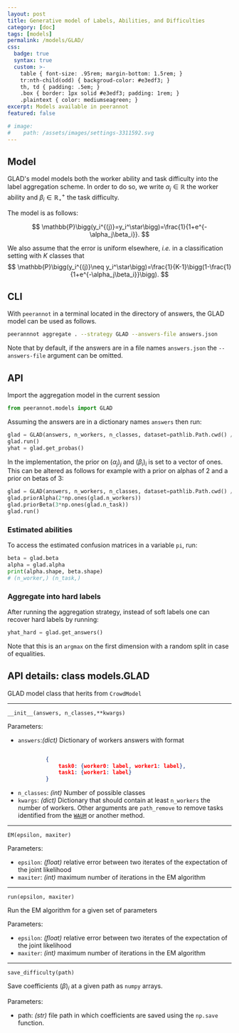 ```yaml
---
layout: post
title: Generative model of Labels, Abilities, and Difficulties
category: [doc]
tags: [models]
permalink: /models/GLAD/
css:
  badge: true
  syntax: true
  custom: >-
    table { font-size: .95rem; margin-bottom: 1.5rem; }
    tr:nth-child(odd) { backgroud-color: #e3edf3; }
    th, td { padding: .5em; }
    .box { border: 1px solid #e3edf3; padding: 1rem; }
    .plaintext { color: mediumseagreen; }
excerpt: Models available in peerannot
featured: false

# image:
#    path: /assets/images/settings-3311592.svg
---
```


## Model

GLAD's model models both the worker ability and task difficulty into the label aggregation scheme. In order to do so, we write $\alpha_j\in\mathbb{R}$ the worker ability and $\beta_i\in\mathbb{R}^+_\star$ the task difficulty.

The model is as follows:

$$
\mathbb{P}\bigg(y_i^{(j)}=y_i^\star\bigg)=\frac{1}{1+e^{-\alpha_j\beta_i}}.
$$

We also assume that the error is uniform elsewhere, *i.e.* in a classification setting with $K$ classes that
$$
\mathbb{P}\bigg(y_i^{(j)}\neq y_i^\star\bigg)=\frac{1}{K-1}\bigg(1-\frac{1}{1+e^{-\alpha_j\beta_i}}\bigg).
$$

## CLI
With `peerannot` in a terminal located in the directory of answers, the GLAD model can be used as follows.

```bash
peerannnot aggregate . --strategy GLAD --answers-file answers.json
```

Note that by default, if the answers are in a file names `answers.json` the `--answers-file` argument can be omitted.

## API

Import the aggregation model in the current session

```python
from peerannot.models import GLAD
```

Assuming the answers are in a dictionary names `answers` then run:

```python
glad = GLAD(answers, n_workers, n_classes, dataset=pathlib.Path.cwd() / "glad")
glad.run()
yhat = glad.get_probas()
```

In the implementation, the prior on $(\alpha_j)_j$ and $(\beta_i)_i$ is set to a vector of ones.
This can be altered as follows for example with a prior on alphas of 2 and a prior on betas of 3:

```python
glad = GLAD(answers, n_workers, n_classes, dataset=pathlib.Path.cwd() / "glad")
glad.priorAlpha(2*np.ones(glad.n_workers))
glad.priorBeta(3*np.ones(glad.n_task))
glad.run()
```

### Estimated abilities

To access the estimated confusion matrices in a variable `pi`, run:

```python
beta = glad.beta
alpha = glad.alpha
print(alpha.shape, beta.shape)
# (n_worker,) (n_task,)
```

### Aggregate into hard labels

After running the aggregation strategy, instead of soft labels one can recover hard labels by running:

```python
yhat_hard = glad.get_answers()
```

Note that this is an `argmax` on the first dimension with a random split in case of equalities.

## API details: class models.GLAD
GLAD model class that herits from `CrowdModel`

---
`__init__(answers, n_classes,**kwargs)`

Parameters:
- `answers`:*(dict)*
  Dictionary of workers answers with format
```json

            {
                task0: {worker0: label, worker1: label},
                task1: {worker1: label}
            }
```
- `n_classes`: *(int)*
  Number of possible classes
- `kwargs`: *(dict)*
  Dictionary that should contain at least `n_workers` the number of workers.
  Other arguments are `path_remove` to remove tasks identified from the [`WAUM`](/models/WAUM) or another method.

---
`EM(epsilon, maxiter)`

Parameters:
- `epsilon`: *(float)* relative error between two iterates of the expectation of the joint likelihood
- `maxiter`: *(int)* maximum number of iterations in the EM algorithm

---
`run(epsilon, maxiter)`

Run the EM algorithm for a given set of parameters

Parameters:
- `epsilon`: *(float)* relative error between two iterates of the expectation of the joint likelihood
- `maxiter`: *(int)* maximum number of iterations in the EM algorithm

---
`save_difficulty(path)`

Save coefficients $(\beta)_i$ at a given path as `numpy` arrays.

Parameters:
- path: *(str)* file path in which coefficients are saved using the `np.save` function.